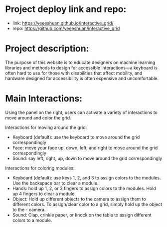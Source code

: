 # Project deploy link and repo: 
- link: https://yeeeshuan.github.io/interactive_grid/
- repo: https://github.com/yeeeshuan/interactive_grid 

# Project description: 
The purpose of this website is to educate designers on machine learning libraries and methods to design for accessible interactions—a keyboard is often hard to use for those with disabilities that affect mobility, and hardware designed for accessibility is often expensive and uncomfortable.

# Main Interactions: 
Using the panel on the right, users can activate a variety of interactions to move around and color the grid. 

Interactions for moving around the grid: 
- Keyboard (default): use the keyboard to move around the grid correspondingly 
- Face: move your face up, down, left, and right to move around the grid correspondingly 
- Sound: say left, right, up, down to move around the grid correspondingly

Interactions for coloring modules: 
- Keyboard (default): use keys 1, 2, and 3 to assign colors to the modules. Use the backspace bar to clear a module. 
- Hands: hold up 1, 2, or 3 fingers to assign colors to the modules. Hold up 4 fingers to clear a module. 
- Object: Hold up different objects to the camera to assign them to different colors. To assign/clear color to a grid, simply hold up the object to the - camera. 
- Sound: Clap, crinkle paper, or knock on the table to assign different colors to a module. 


